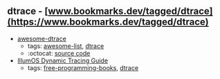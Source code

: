 dtrace - [www.bookmarks.dev/tagged/dtrace](https://www.bookmarks.dev/tagged/dtrace)
---
* [awesome-dtrace](https://github.com/xen0l/awesome-dtrace#readme)
    * tags: [awesome-list](../tagged/awesome-list.md), [dtrace](../tagged/dtrace.md)
    * :octocat: [source code](https://github.com/xen0l/awesome-dtrace#readme)
* [IllumOS Dynamic Tracing Guide](http://dtrace.org/guide/preface.html)
    * tags: [free-programming-books](../tagged/free-programming-books.md), [dtrace](../tagged/dtrace.md)
